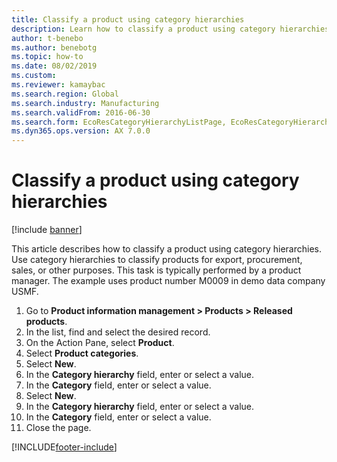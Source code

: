 ```yaml
--- 
title: Classify a product using category hierarchies
description: Learn how to classify a product using category hierarchies, including a step-by-step process using the USMF demo data company. 
author: t-benebo
ms.author: benebotg
ms.topic: how-to
ms.date: 08/02/2019
ms.custom:
ms.reviewer: kamaybac    
ms.search.region: Global
ms.search.industry: Manufacturing
ms.search.validFrom: 2016-06-30
ms.search.form: EcoResCategoryHierarchyListPage, EcoResCategoryHierarchyCreate, EcoResCategory, EcoResCategoryHierarchyRole
ms.dyn365.ops.version: AX 7.0.0 
---
```


# Classify a product using category hierarchies

[!include [banner](../../includes/banner.md)]

This article describes how to classify a product using category hierarchies. Use category hierarchies to classify products for export, procurement, sales, or other purposes. This task is typically performed by a product manager. The example uses product number M0009 in demo data company USMF.

1. Go to **Product information management \> Products \> Released products**.
1. In the list, find and select the desired record.
1. On the Action Pane, select **Product**.
1. Select **Product categories**.
1. Select **New**.
1. In the **Category hierarchy** field, enter or select a value.
1. In the **Category** field, enter or select a value.
1. Select **New**.
1. In the **Category hierarchy** field, enter or select a value.
1. In the **Category** field, enter or select a value.
1. Close the page.



[!INCLUDE[footer-include](../../../includes/footer-banner.md)]